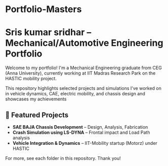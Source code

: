 # Portfolio-Masters
# Sris kumar sridhar – Mechanical/Automotive Engineering Portfolio

Welcome to my portfolio! I'm a Mechanical Engineering graduate from CEG (Anna University), currently working at IIT Madras Research Park on the HASTIC mobility project.

This repository highlights selected projects and simulations I've worked on in vehicle dynamics, CAE, electric mobility, and chassis design and showcases my achievements

## 🔧 Featured Projects

- **SAE BAJA Chassis Development** – Design, Analysis, Fabrication 
- **Crash Simulation using LS-DYNA** – Frontal impact and Load Path analysis
- **Vehicle Integration & Dynamics** – IIT-Mobility startup (Motorz) under HASTIC


For more, see each folder in this repository. Thank you!

